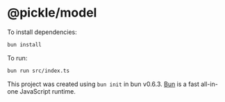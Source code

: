 # @pickle/model

To install dependencies:

```bash
bun install
```

To run:

```bash
bun run src/index.ts
```

This project was created using `bun init` in bun v0.6.3. [Bun](https://bun.sh) is a fast all-in-one JavaScript runtime.
